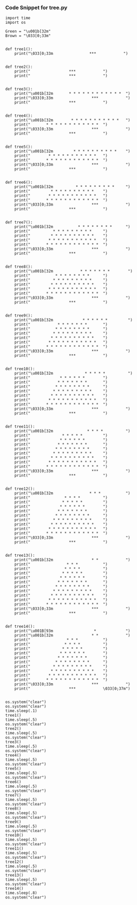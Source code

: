 ### Code Snippet for tree.py

    import time
    import os

    Green = "\u001b[32m"
    Brown = "\033[0;33m"


    def tree1():
        print("\033[0;33m                ***            ")


    def tree2():
        print("                 ***            ")
        print("                 ***            ")


    def tree3():
        print("\u001b[32m       * * * * * * * * * * * *  ")
        print("\033[0;33m                 ***            ")
        print("                 ***            ")


    def tree4():
        print("\u001b[32m        * * * * * * * * * * *   ")
        print("       * * * * * * * * * * * *  ")
        print("\033[0;33m                 ***            ")
        print("                 ***            ")


    def tree5():
        print("\u001b[32m         * * * * * * * * * *    ")
        print("        * * * * * * * * * * *   ")
        print("       * * * * * * * * * * * *  ")
        print("\033[0;33m                 ***            ")
        print("                 ***            ")


    def tree6():
        print("\u001b[32m          * * * * * * * * *     ")
        print("         * * * * * * * * * *    ")
        print("        * * * * * * * * * * *   ")
        print("       * * * * * * * * * * * *  ")
        print("\033[0;33m                 ***            ")
        print("                 ***            ")


    def tree7():
        print("\u001b[32m           * * * * * * * *      ")
        print("          * * * * * * * * *     ")
        print("         * * * * * * * * * *    ")
        print("        * * * * * * * * * * *   ")
        print("       * * * * * * * * * * * *  ")
        print("\033[0;33m                 ***            ")
        print("                 ***            ")


    def tree8():
        print("\u001b[32m            * * * * * * *        ")
        print("           * * * * * * * *      ")
        print("          * * * * * * * * *     ")
        print("         * * * * * * * * * *    ")
        print("        * * * * * * * * * * *   ")
        print("       * * * * * * * * * * * *  ")
        print("\033[0;33m                 ***            ")
        print("                 ***            ")


    def tree9():
        print("\u001b[32m             * * * * * *         ")
        print("            * * * * * * *       ")
        print("           * * * * * * * *      ")
        print("          * * * * * * * * *     ")
        print("         * * * * * * * * * *    ")
        print("        * * * * * * * * * * *   ")
        print("       * * * * * * * * * * * *  ")
        print("\033[0;33m                 ***            ")
        print("                 ***            ")


    def tree10():
        print("\u001b[32m              * * * * *          ")
        print("             * * * * * *        ")
        print("            * * * * * * *       ")
        print("           * * * * * * * *      ")
        print("          * * * * * * * * *     ")
        print("         * * * * * * * * * *    ")
        print("        * * * * * * * * * * *   ")
        print("       * * * * * * * * * * * *  ")
        print("\033[0;33m                 ***            ")
        print("                 ***            ")


    def tree11():
        print("\u001b[32m               * * * *          ")
        print("              * * * * *         ")
        print("             * * * * * *        ")
        print("            * * * * * * *       ")
        print("           * * * * * * * *      ")
        print("          * * * * * * * * *     ")
        print("         * * * * * * * * * *    ")
        print("        * * * * * * * * * * *   ")
        print("       * * * * * * * * * * * *  ")
        print("\033[0;33m                 ***            ")
        print("                 ***            ")


    def tree12():
        print("\u001b[32m                * * *           ")
        print("               * * * *          ")
        print("              * * * * *         ")
        print("             * * * * * *        ")
        print("            * * * * * * *       ")
        print("           * * * * * * * *      ")
        print("          * * * * * * * * *     ")
        print("         * * * * * * * * * *    ")
        print("        * * * * * * * * * * *   ")
        print("       * * * * * * * * * * * *  ")
        print("\033[0;33m                 ***            ")
        print("                 ***            ")


    def tree13():
        print("\u001b[32m                 * *            ")
        print("                * * *           ")
        print("               * * * *          ")
        print("              * * * * *         ")
        print("             * * * * * *        ")
        print("            * * * * * * *       ")
        print("           * * * * * * * *      ")
        print("          * * * * * * * * *     ")
        print("         * * * * * * * * * *    ")
        print("        * * * * * * * * * * *   ")
        print("       * * * * * * * * * * * *  ")
        print("\033[0;33m                 ***            ")
        print("                 ***            ")


    def tree14():
        print("\u001B[93m                  *             ")
        print("\u001b[32m                 * *            ")
        print("                * * *           ")
        print("               * * * *          ")
        print("              * * * * *         ")
        print("             * * * * * *        ")
        print("            * * * * * * *       ")
        print("           * * * * * * * *      ")
        print("          * * * * * * * * *     ")
        print("         * * * * * * * * * *    ")
        print("        * * * * * * * * * * *   ")
        print("       * * * * * * * * * * * *  ")
        print("\033[0;33m                 ***            ")
        print("                 ***            \033[0;37m")


    os.system("clear")
    os.system("clear")
    time.sleep(.1)
    tree1()
    time.sleep(.5)
    os.system("clear")
    tree2()
    time.sleep(.5)
    os.system("clear")
    tree3()
    time.sleep(.5)
    os.system("clear")
    tree4()
    time.sleep(.5)
    os.system("clear")
    tree5()
    time.sleep(.5)
    os.system("clear")
    tree6()
    time.sleep(.5)
    os.system("clear")
    tree7()
    time.sleep(.5)
    os.system("clear")
    tree8()
    time.sleep(.5)
    os.system("clear")
    tree9()
    time.sleep(.5)
    os.system("clear")
    tree10()
    time.sleep(.5)
    os.system("clear")
    tree11()
    time.sleep(.5)
    os.system("clear")
    tree12()
    time.sleep(.5)
    os.system("clear")
    tree13()
    time.sleep(.5)
    os.system("clear")
    tree14()
    time.sleep(.8)
    os.system("clear")
